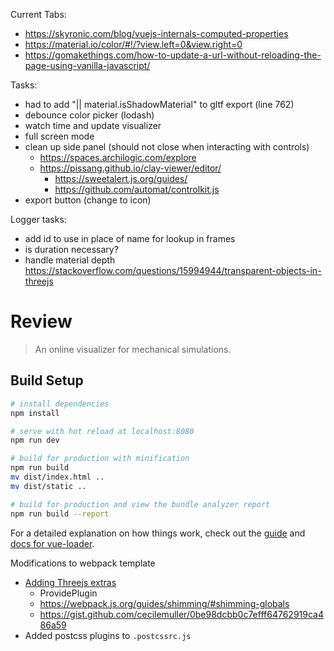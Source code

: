 
Current Tabs:
- https://skyronic.com/blog/vuejs-internals-computed-properties
- https://material.io/color/#!/?view.left=0&view.right=0
- https://gomakethings.com/how-to-update-a-url-without-reloading-the-page-using-vanilla-javascript/

Tasks:
- had to add  "|| material.isShadowMaterial" to gltf export (line 762)
- debounce color picker (lodash)
- watch time and update visualizer
- full screen mode
- clean up side panel (should not close when interacting with controls)
  + https://spaces.archilogic.com/explore
  + https://pissang.github.io/clay-viewer/editor/
    * https://sweetalert.js.org/guides/
    * https://github.com/automat/controlkit.js
- export button (change to icon)

Logger tasks:
- add id to use in place of name for lookup in frames
- is duration necessary?
- handle material depth https://stackoverflow.com/questions/15994944/transparent-objects-in-threejs


# Review

> An online visualizer for mechanical simulations.

## Build Setup

``` bash
# install dependencies
npm install

# serve with hot reload at localhost:8080
npm run dev

# build for production with minification
npm run build
mv dist/index.html ..
mv dist/static ..

# build for production and view the bundle analyzer report
npm run build --report
```

For a detailed explanation on how things work, check out the [guide](http://vuejs-templates.github.io/webpack/) and [docs for vue-loader](http://vuejs.github.io/vue-loader).



Modifications to webpack template
- [Adding Threejs extras](https://github.com/mrdoob/three.js/issues/9562)
  + ProvidePlugin
  + https://webpack.js.org/guides/shimming/#shimming-globals
  + https://gist.github.com/cecilemuller/0be98dcbb0c7efff64762919ca486a59
- Added postcss plugins to `.postcssrc.js`
